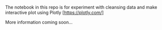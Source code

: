 The notebook in this repo is for experiment with cleansing data and make interactive plot using Plotly [https://plotly.com/]

More information coming soon...
